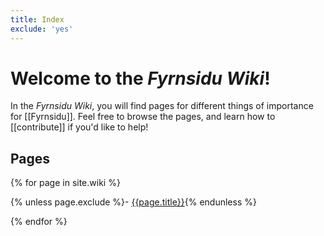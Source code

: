 ```yaml
---
title: Index
exclude: 'yes'
---
```


# Welcome to the *Fyrnsidu Wiki*!

In the *Fyrnsidu Wiki*, you will find pages for different things of importance for [[Fyrnsidu]]. Feel free to browse the pages, and learn how to [[contribute]] if you'd like to help!

## Pages

<div markdown=1 style="columns:auto auto">

{% for page in site.wiki %}

{% unless page.exclude %}- [{{page.title}}]({{page.url}}){% endunless %}

{% endfor %}

</div>
